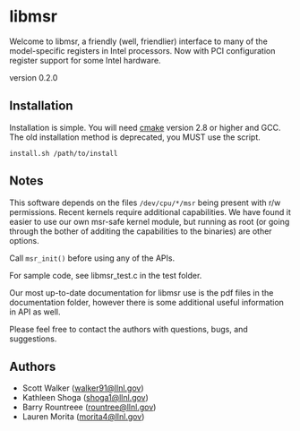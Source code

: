 libmsr
====================

Welcome to libmsr, a friendly (well, friendlier) interface to many
of the model-specific registers in Intel processors. Now with PCI
configuration register support for some Intel hardware.

version 0.2.0


Installation
---------------------

Installation is simple. You will need [cmake](http://www.cmake.org)
version 2.8 or higher and GCC. The old installation method is deprecated,
you MUST use the script.

	install.sh /path/to/install

Notes
----------------------

This software depends on the files `/dev/cpu/*/msr` being present with
r/w permissions.  Recent kernels require additional capabilities.  We
have found it easier to use our own msr-safe kernel module, but
running as root (or going through the bother of additing the
capabilities to the binaries) are other options.

Call `msr_init()` before using any of the APIs.

For sample code, see libmsr_test.c in the test folder.

Our most up-to-date documentation for libmsr use is the pdf files in the documentation folder, however there
is some additional useful information in API as well.

Please feel free to contact the authors with questions, bugs, and suggestions.

Authors
---------------------
  * Scott Walker (walker91@llnl.gov)
  * Kathleen Shoga (shoga1@llnl.gov)
  * Barry Rountreee (rountree@llnl.gov)
  * Lauren Morita (morita4@llnl.gov)
